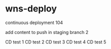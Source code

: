 # wns-deploy

continuous deployment 104

add content to push in staging branch 2

CD test 1
CD test 2
CD test 3
CD test 4
CD test 5
